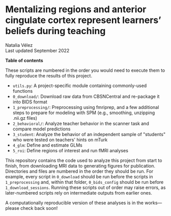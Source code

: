 # Mentalizing regions and anterior cingulate cortex represent learners’ beliefs during teaching
Natalia Vélez <br />
Last updated September 2022

**Table of contents**

These scripts are numbered in the order you would need to execute them to fully reproduce the results of this project.

* `utils.py`: A project-specific module containing commonly-used functions
* `0_download/`: Download raw data from CBSNCentral and re-package it into BIDS format
* `1_preprocessing/`: Preprocessing using fmriprep, and a few additional steps to prepare for modeling with SPM (e.g., smoothing, unzipping .nii.gz files)
* `2_behavioral/`: Analyze teacher behavior in the scanner task and compare model predictions
* `3_student`: Analyze the behavior of an independent sample of "students" who were tested on teachers' hints on mTurk
* `4_glm`: Define and estimate GLMs
* `5_roi`: Define regions of interest and run fMRI analyses

This repository contains the code used to analyze this project from start to finish, from downloading MRI data to generating figures for publication. Directories and files are numbered in the order they should be run. For example, every script in `0_download` should be run before the scripts in `1_preprocessing` and, within that folder, `0_bids_config` should be run before `1_download_sessions`. Running these scripts out of order may raise errors, as later-numbered scripts rely on intermediate outputs from earlier ones.

A computationally reproducible version of these analyses is in the works—please check back soon!

